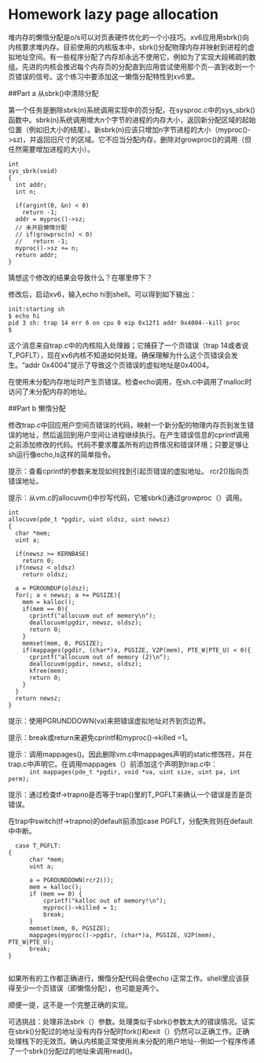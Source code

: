 # Homework lazy page allocation
  
堆内存的懒惰分配是o/s可以对页表硬件优化的一个小技巧。xv6应用用sbrk()向内核要求堆内存。目前使用的内核版本中，sbrk()分配物理内存并映射到进程的虚拟地址空间。有一些程序分配了内存却永远不使用它，例如为了实现大段稀疏的数组。先进的内核会推迟每个内存页的分配直到应用尝试使用那个页--直到收到一个页错误的信号。这个练习中要添加这一懒惰分配特性到xv6里。  
  
##Part a 从sbrk()中清除分配
  
第一个任务是删除sbrk(n)系统调用实现中的页分配，在sysproc.c中的sys_sbrk()函数中。sbrk(n)系统调用增大n个字节的进程的内存大小，返回新分配区域的起始位置（例如旧大小的结尾）。新sbrk(n)应该只增加n字节进程的大小（myproc()->sz)，并返回旧尺寸的区域。它不应当分配内存，删除对growproc()的调用（但任然需要增加进程的大小）。  
```
int
sys_sbrk(void)
{
  int addr;
  int n;

  if(argint(0, &n) < 0)
    return -1;
  addr = myproc()->sz;
  // 未开启懒惰分配
  // if(growproc(n) < 0)
  //   return -1;
  myproc()->sz += n;
  return addr;
}
```
  
猜想这个修改的结果会导致什么？在哪里停下？  
 
  
修改后，启动xv6，输入echo hi到shell。可以得到如下输出：  
```  
init:starting sh
$ echo hi
pid 3 sh: trap 14 err 6 on cpu 0 eip 0x12f1 addr 0x4004--kill proc
$ 
```
这个消息来自trap.c中的内核陷入处理器；它捕获了一个页错误（trap 14或者说T_PGFLT），现在xv6内核不知道如何处理。确保理解为什么这个页错误会发生。“addr 0x4004”提示了导致这个页错误的虚拟地址是0x4004。  

在使用未分配内存地址时产生页错误。检查echo调用，在sh.c中调用了malloc时访问了未分配内存的地址。
  
##Part b 懒惰分配
  
修改trap.c中回应用户空间页错误的代码，映射一个新分配的物理内存页到发生错误的地址，然后返回到用户空间让进程继续执行。在产生错误信息的cprintf调用之前添加修改的代码。代码不要求覆盖所有的边界情况和错误环境；只要足够让sh运行像echo,ls这样的简单指令。  
  
提示：查看cprintf的参数来发现如何找到引起页错误的虚拟地址。 
rcr2()指向页错误地址。
 
提示：从vm.c的allocuvm()中抄写代码，它被sbrk()通过growproc（）调用。  
```
int
allocuvm(pde_t *pgdir, uint oldsz, uint newsz)
{
  char *mem;
  uint a;

  if(newsz >= KERNBASE)
    return 0;
  if(newsz < oldsz)
    return oldsz;

  a = PGROUNDUP(oldsz);
  for(; a < newsz; a += PGSIZE){
    mem = kalloc();
    if(mem == 0){
      cprintf("allocuvm out of memory\n");
      deallocuvm(pgdir, newsz, oldsz);
      return 0;
    }
    memset(mem, 0, PGSIZE);
    if(mappages(pgdir, (char*)a, PGSIZE, V2P(mem), PTE_W|PTE_U) < 0){
      cprintf("allocuvm out of memory (2)\n");
      deallocuvm(pgdir, newsz, oldsz);
      kfree(mem);
      return 0;
    }
  }
  return newsz;
}
```
  
提示：使用PGRUNDDOWN(va)来把错误虚拟地址对齐到页边界。
  
提示：break或return来避免cprintf和myproc()->killed =1。
  
提示：调用mappages()。因此删除vm.c中mappages声明的static修饰符，并在trap.c中声明它。在调用mappages（）前添加这个声明到trap.c中：  
`      int mappages(pde_t *pgdir, void *va, uint size, uint pa, int perm);`  
  
提示：通过检查tf->trapno是否等于trap()里的T_PGFLT来确认一个错误是否是页错误。  

在trap中switch(tf->trapno)的default前添加case PGFLT，分配失败则在default中中断。  
```
  case T_PGFLT:
{
      char *mem;
      uint a;

      a = PGROUNDDOWN(rcr2());
      mem = kalloc();
      if (mem == 0) {
          cprintf("kalloc out of memory!\n");
          myproc()->killed = 1;
          break;
      }
      memset(mem, 0, PGSIZE);
      mappages(myproc()->pgdir, (char*)a, PGSIZE, V2P(mem), PTE_W|PTE_U);
      break;
}
    
```

  
如果所有的工作都正确进行，懒惰分配代码会使echo i正常工作。shell里应该获得至少一个页错误（即懒惰分配），也可能是两个。  
  
顺便一提，这不是一个完整正确的实现。  
  
可选挑战：处理非法sbrk（）参数。处理类似于sbrk()参数太大的错误情况。证实在sbrk()分配过的地址没有内存分配时fork()和exit（）仍然可以正确工作。正确处理栈下的无效页。确认内核能正常使用尚未分配的用户地址--例如一个程序传递了一个sbrk()分配过的地址来调用read()。